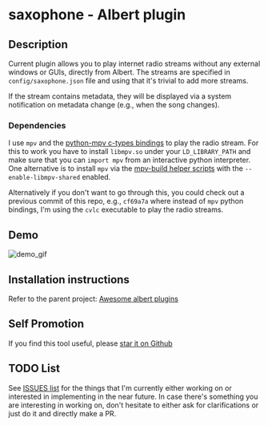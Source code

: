 # saxophone - Albert plugin

## Description

Current plugin allows you to play internet radio streams without any external
windows or GUIs, directly from Albert. The streams are specified in
`config/saxophone.json` file and using that it's trivial to add more streams.

If the stream contains metadata, they will be displayed via a system
notification on metadata change (e.g., when the song changes).

### Dependencies

I use `mpv` and the [python-mpv c-types
bindings](https://github.com/jaseg/python-mpv) to play the radio stream. For
this to work you have to install `libmpv.so` under your `LD_LIBRARY_PATH` and
make sure that you can `import mpv` from an interactive python interpreter. One
alternative is to install `mpv` via the [mpv-build helper
scripts](https://github.com/mpv-player/mpv-build) with the
`--enable-libmpv-shared` enabled.

Alternatively if you don't want to go through this, you could check out a
previous commit of this repo, e.g., `cf69a7a` where instead of `mpv` python
bindings, I'm using the `cvlc` executable to play the radio streams.

## Demo

![demo_gif](https://github.com/bergercookie/awesome-albert-plugins/misc/demo.gif)

## Installation instructions

Refer to the parent project: [Awesome albert plugins](https://github.com/bergercookie/awesome-albert-plugins)

## Self Promotion

If you find this tool useful, please [star it on Github](https://github.com/bergercookie/awesome-albert-plugins)

## TODO List

See [ISSUES list](https://github.com/bergercookie/awesome-albert-plugins/issues) for the things that
I'm currently either working on or interested in implementing in the near
future. In case there's something you are interesting in working on, don't
hesitate to either ask for clarifications or just do it and directly make a PR.
